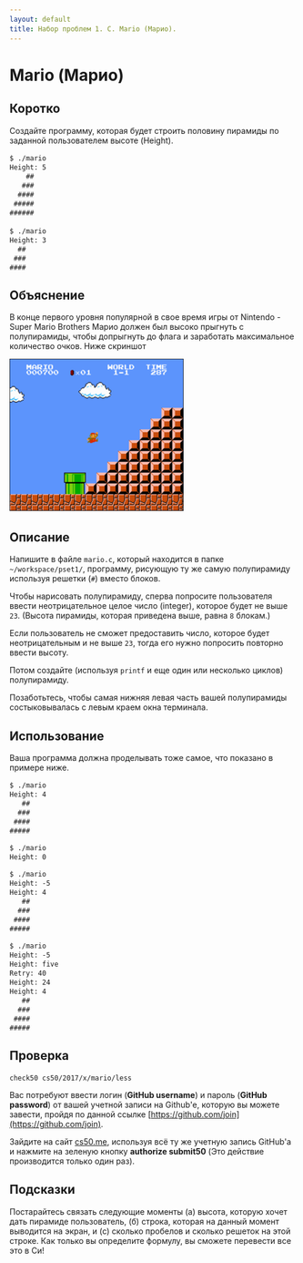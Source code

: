 ```yaml
---
layout: default
title: Набор проблем 1. C. Mario (Марио).
---
```

# Mario (Марио)

## Коротко

Создайте программу, которая будет строить половину пирамиды по заданной пользователем высоте (Height).
```
$ ./mario
Height: 5
    ##
   ###
  ####
 #####
######

$ ./mario
Height: 3
  ##
 ###
####
```
## Объяснение

В конце первого уровня популярной в свое время игры от Nintendo - Super Mario Brothers Марио должен был высоко прыгнуть с полупирамиды, чтобы допрыгнуть до флага и заработать максимальное количество очков. Ниже скриншот

![image alt text](image_0.png)

## Описание

Напишите в файле `mario.c`, который находится в папке `~/workspace/pset1/`, программу, рисующую ту же самую полупирамиду используя решетки (`#`) вместо блоков.

Чтобы нарисовать полупирамиду, сперва попросите пользователя ввести неотрицательное целое число (integer), которое будет не выше `23`. (Высота пирамиды, которая приведена выше, равна `8` блокам.)

Если пользователь не сможет предоставить число, которое будет неотрицательным и не выше `23`, тогда его нужно попросить повторно ввести высоту.

Потом создайте (используя `printf` и еще один или несколько циклов) полупирамиду.

Позаботьтесь, чтобы самая нижняя левая часть вашей полупирамиды состыковывалась с левым краем окна терминала.

## Использование

Ваша программа должна проделывать тоже самое, что показано в примере ниже.
```
$ ./mario
Height: 4
   ##
  ###
 ####
#####
```
```
$ ./mario
Height: 0
```
```
$ ./mario
Height: -5
Height: 4
   ##
  ###
 ####
#####
```
```
$ ./mario
Height: -5
Height: five
Retry: 40
Height: 24
Height: 4
   ##
  ###
 ####
#####
```
## Проверка
```
check50 cs50/2017/x/mario/less
```
Вас потребуют ввести логин (**GitHub username**) и пароль (**GitHub password**) от вашей учетной записи на Github'е, которую вы можете завести, пройдя по данной ссылке [https://github.com/join](https://github.com/join).

Зайдите на сайт [cs50.me](https://cs50.me/), используя всё ту же учетную запись GitHub'а и нажмите на зеленую кнопку **authorize submit50** (Это действие производится только один раз).

## Подсказки

Постарайтесь связать следующие моменты (а) высота, которую хочет дать пирамиде пользователь, (б) строка, которая на данный момент выводится на экран, и (с) сколько пробелов и сколько решеток на этой строке. Как только вы определите формулу, вы сможете перевести все это в Си!